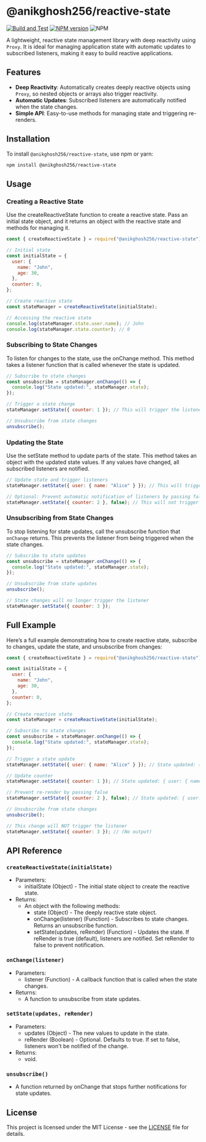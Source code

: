 # @anikghosh256/reactive-state

[![Build and Test](https://github.com/anikghosh256/reactive-state/actions/workflows/node.js.yml/badge.svg)]() [![NPM version](https://img.shields.io/npm/v/@anikghosh256/reactive-state.svg)](https://www.npmjs.com/package/@anikghosh256/reactive-state) ![NPM](https://img.shields.io/npm/l/@anikghosh256/reactive-state)

A lightweight, reactive state management library with deep reactivity using `Proxy`. It is ideal for managing application state with automatic updates to subscribed listeners, making it easy to build reactive applications.

## Features

- **Deep Reactivity**: Automatically creates deeply reactive objects using `Proxy`, so nested objects or arrays also trigger reactivity.
- **Automatic Updates**: Subscribed listeners are automatically notified when the state changes.
- **Simple API**: Easy-to-use methods for managing state and triggering re-renders.

## Installation

To install `@anikghosh256/reactive-state`, use npm or yarn:

```bash
npm install @anikghosh256/reactive-state
```

## Usage

### Creating a Reactive State

Use the createReactiveState function to create a reactive state. Pass an initial state object, and it returns an object with the reactive state and methods for managing it.

```js
const { createReactiveState } = require("@anikghosh256/reactive-state");

// Initial state
const initialState = {
  user: {
    name: "John",
    age: 30,
  },
  counter: 0,
};

// Create reactive state
const stateManager = createReactiveState(initialState);

// Accessing the reactive state
console.log(stateManager.state.user.name); // John
console.log(stateManager.state.counter); // 0
```

### Subscribing to State Changes

To listen for changes to the state, use the onChange method. This method takes a listener function that is called whenever the state is updated.

```js
// Subscribe to state changes
const unsubscribe = stateManager.onChange(() => {
  console.log("State updated:", stateManager.state);
});

// Trigger a state change
stateManager.setState({ counter: 1 }); // This will trigger the listener

// Unsubscribe from state changes
unsubscribe();
```

### Updating the State

Use the setState method to update parts of the state. This method takes an object with the updated state values. If any values have changed, all subscribed listeners are notified.

```js
// Update state and trigger listeners
stateManager.setState({ user: { name: "Alice" } }); // This will trigger the listener

// Optional: Prevent automatic notification of listeners by passing false as the second argument
stateManager.setState({ counter: 2 }, false); // This will not trigger the listener
```

### Unsubscribing from State Changes

To stop listening for state updates, call the unsubscribe function that `onChange` returns. This prevents the listener from being triggered when the state changes.

```js
// Subscribe to state updates
const unsubscribe = stateManager.onChange(() => {
  console.log("State updated:", stateManager.state);
});

// Unsubscribe from state updates
unsubscribe();

// State changes will no longer trigger the listener
stateManager.setState({ counter: 3 });
```

## Full Example

Here’s a full example demonstrating how to create reactive state, subscribe to changes, update the state, and unsubscribe from changes:

```js
const { createReactiveState } = require("@anikghosh256/reactive-state");

const initialState = {
  user: {
    name: "John",
    age: 30,
  },
  counter: 0,
};

// Create reactive state
const stateManager = createReactiveState(initialState);

// Subscribe to state changes
const unsubscribe = stateManager.onChange(() => {
  console.log("State updated:", stateManager.state);
});

// Trigger a state update
stateManager.setState({ user: { name: "Alice" } }); // State updated: { user: { name: 'Alice', age: 30 }, counter: 0 }

// Update counter
stateManager.setState({ counter: 1 }); // State updated: { user: { name: 'Alice', age: 30 }, counter: 1 }

// Prevent re-render by passing false
stateManager.setState({ counter: 2 }, false); // State updated: { user: { name: 'Alice', age: 30 }, counter: 2 }

// Unsubscribe from state changes
unsubscribe();

// This change will NOT trigger the listener
stateManager.setState({ counter: 3 }); // (No output)
```

## API Reference

### `createReactiveState(initialState)`

- Parameters:
  - initialState (Object) - The initial state object to create the reactive state.
- Returns:
  - An object with the following methods:
    - state (Object) - The deeply reactive state object.
    - onChange(listener) (Function) - Subscribes to state changes. Returns an unsubscribe function.
    - setState(updates, reRender) (Function) - Updates the state. If reRender is true (default), listeners are notified. Set reRender to false to prevent notification.

### `onChange(listener)`

- Parameters:
  - listener (Function) - A callback function that is called when the state changes.
- Returns:
  - A function to unsubscribe from state updates.

### `setState(updates, reRender)`

- Parameters:
  - updates (Object) - The new values to update in the state.
  - reRender (Boolean) - Optional. Defaults to true. If set to false, listeners won't be notified of the change.
- Returns:
  - void.

### `unsubscribe()`

- A function returned by onChange that stops further notifications for state updates.

## License

This project is licensed under the MIT License - see the [LICENSE](/LICENSE) file for details.
